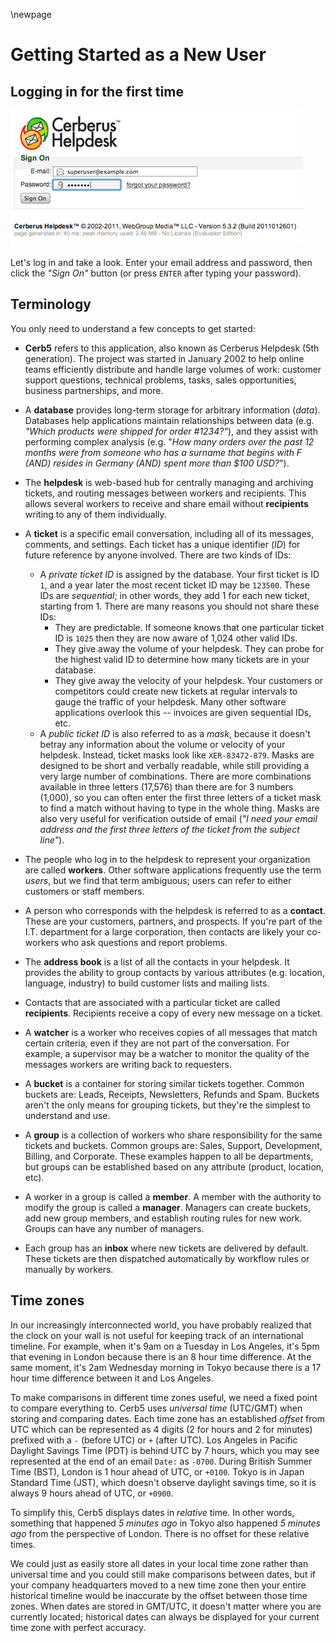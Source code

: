 \newpage

# Getting Started as a New User #

## Logging in for the first time ##

![Logging in.](images/02_logging_in.png)

Let's log in and take a look.  Enter your email address and password, then click the _"Sign On"_ button (or press `ENTER` after typing your password).

## Terminology ##

You only need to understand a few concepts to get started:

* **Cerb5** refers to this application, also known as Cerberus Helpdesk (5th generation).  The project was started in January 2002 to help online teams efficiently distribute and handle large volumes of work: customer support questions, technical problems, tasks, sales opportunities, business partnerships, and more.

* A **database** provides long-term storage for arbitrary information (_data_).  Databases help applications maintain relationships between data (e.g. _"Which products were shipped for order #1234?"_), and they assist with performing complex analysis (e.g. "_How many orders over the past 12 months were from someone who has a surname that begins with F (AND) resides in Germany (AND) spent more than $100 USD?_").

* The **helpdesk** is web-based hub for centrally managing and archiving tickets, and routing messages between workers and recipients. This allows several workers to receive and share email without **recipients** writing to any of them individually.

* A **ticket** is a specific email conversation, including all of its messages, comments, and settings. Each ticket has a unique identifier (_ID_) for future reference by anyone involved.
	There are two kinds of IDs:
	* A _private ticket ID_ is assigned by the database.  Your first ticket is ID `1`, and a year later the most recent ticket ID may be `123500`.  These IDs are _sequential_; in other words, they add 1 for each new ticket, starting from 1.  There are many reasons you should not share these IDs:
		* They are predictable.  If someone knows that one particular ticket ID is `1025` then they are now aware of 1,024 other valid IDs.
		* They give away the volume of your helpdesk.  They can probe for the highest valid ID to determine how many tickets are in your database.
		* They give away the velocity of your helpdesk.  Your customers or competitors could create new tickets at regular intervals to gauge the traffic of your helpdesk.  	Many other software applications overlook this -- invoices are given sequential IDs, etc.
	* A _public ticket ID_ is also referred to as a _mask_, because it doesn't betray any information about the volume or velocity of your helpdesk.  Instead, ticket masks look like `XER-83472-879`.  Masks are designed to be short and verbally readable, while still providing a very large number of combinations.  There are more combinations available in three letters (17,576) than there are for 3 numbers (1,000), so you can often enter the first three letters of a ticket mask to find a match without having to type in the whole thing.  Masks are also very useful for verification outside of email (_"I need your email address and the first three letters of the ticket from the subject line"_).

* The people who log in to the helpdesk to represent your organization are called **workers**.  Other software applications frequently use the term _users_, but we find that term ambiguous; users can refer to either customers or staff members.

* A person who corresponds with the helpdesk is referred to as a **contact**.  These are your customers, partners, and prospects.  If you're part of the I.T. department for a large corporation, then contacts are likely your co-workers who ask questions and report problems.

* The **address book** is a list of all the contacts in your helpdesk.  It provides the ability to group contacts by various attributes (e.g. location, language, industry) to build customer lists and mailing lists.

* Contacts that are associated with a particular ticket are called **recipients**.  Recipients receive a copy of every new message on a ticket.

* A **watcher** is a worker who receives copies of all messages that match certain criteria, even if they are not part of the conversation. For example, a supervisor may be a watcher to monitor the quality of the messages workers are writing back to requesters.

* A **bucket** is a container for storing similar tickets together. Common buckets are: Leads, Receipts, Newsletters, Refunds and Spam.  Buckets aren't the only means for grouping tickets, but they're the simplest to understand and use.

* A **group** is a collection of workers who share responsibility for the same tickets and buckets. Common groups are: Sales, Support, Development, Billing, and Corporate. These examples happen to all be departments, but groups can be established based on any attribute (product, location, etc).

* A worker in a group is called a **member**. A member with the authority to modify the group is called a **manager**. Managers can create buckets, add new group members, and establish routing rules for new work.  Groups can have any number of managers.

* Each group has an **inbox** where new tickets are delivered by default. These tickets are then dispatched automatically by workflow rules or manually by workers.

## Time zones ##

In our increasingly interconnected world, you have probably realized that the clock on your wall is not useful for keeping track of an international timeline.  For example, when it's 9am on a Tuesday in Los Angeles, it's 5pm that evening in London because there is an 8 hour time difference.  At the same moment, it's 2am Wednesday morning in Tokyo because there is a 17 hour time difference between it and Los Angeles.

To make comparisons in different time zones useful, we need a fixed point to compare everything to.  Cerb5 uses _universal time_ (UTC/GMT) when storing and comparing dates.  Each time zone has an established _offset_ from UTC which can be represented as 4 digits (2 for hours and 2 for minutes) prefixed with a `-` (before UTC) or `+` (after UTC).  Los Angeles in Pacific Daylight Savings Time (PDT) is behind UTC by 7 hours, which you may see represented at the end of an email `Date:` as `-0700`.  During British Summer Time (BST), London is 1 hour ahead of UTC, or `+0100`.  Tokyo is in Japan Standard Time (JST), which doesn't observe daylight savings time, so it is always 9 hours ahead of UTC, or `+0900`.

To simplify this, Cerb5 displays dates in _relative_ time.  In other words, something that happened _5 minutes ago_ in Tokyo also happened _5 minutes ago_ from the perspective of London.  There is no offset for these relative times.

We could just as easily store all dates in your local time zone rather than universal time and you could still make comparisons between dates, but if your company headquarters moved to a new time zone then your entire historical timeline would be inaccurate by the offset between those time zones.  When dates are stored in GMT/UTC, it doesn't matter where you are currently located; historical dates can always be displayed for your current time zone with perfect accuracy.
